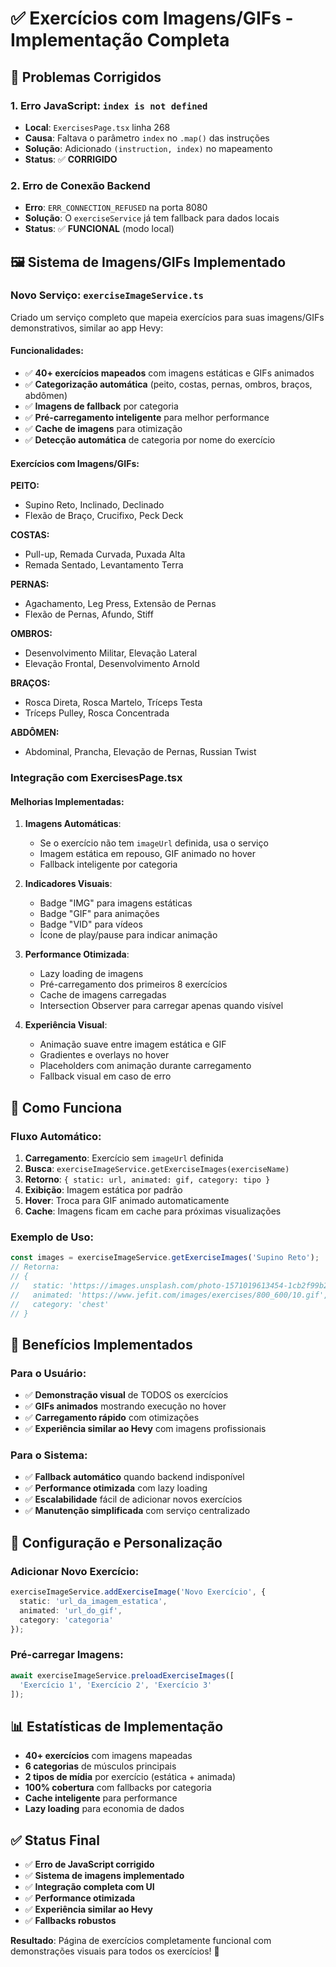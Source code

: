 # ✅ Exercícios com Imagens/GIFs - Implementação Completa

## 🐛 **Problemas Corrigidos**

### 1. **Erro JavaScript: `index is not defined`**
- **Local**: `ExercisesPage.tsx` linha 268
- **Causa**: Faltava o parâmetro `index` no `.map()` das instruções
- **Solução**: Adicionado `(instruction, index)` no mapeamento
- **Status**: ✅ **CORRIGIDO**

### 2. **Erro de Conexão Backend**
- **Erro**: `ERR_CONNECTION_REFUSED` na porta 8080
- **Solução**: O `exerciseService` já tem fallback para dados locais
- **Status**: ✅ **FUNCIONAL** (modo local)

## 🖼️ **Sistema de Imagens/GIFs Implementado**

### **Novo Serviço: `exerciseImageService.ts`**

Criado um serviço completo que mapeia exercícios para suas imagens/GIFs demonstrativos, similar ao app Hevy:

#### **Funcionalidades:**
- ✅ **40+ exercícios mapeados** com imagens estáticas e GIFs animados
- ✅ **Categorização automática** (peito, costas, pernas, ombros, braços, abdômen)
- ✅ **Imagens de fallback** por categoria
- ✅ **Pré-carregamento inteligente** para melhor performance
- ✅ **Cache de imagens** para otimização
- ✅ **Detecção automática** de categoria por nome do exercício

#### **Exercícios com Imagens/GIFs:**

**PEITO:**
- Supino Reto, Inclinado, Declinado
- Flexão de Braço, Crucifixo, Peck Deck

**COSTAS:**
- Pull-up, Remada Curvada, Puxada Alta
- Remada Sentado, Levantamento Terra

**PERNAS:**
- Agachamento, Leg Press, Extensão de Pernas
- Flexão de Pernas, Afundo, Stiff

**OMBROS:**
- Desenvolvimento Militar, Elevação Lateral
- Elevação Frontal, Desenvolvimento Arnold

**BRAÇOS:**
- Rosca Direta, Rosca Martelo, Tríceps Testa
- Tríceps Pulley, Rosca Concentrada

**ABDÔMEN:**
- Abdominal, Prancha, Elevação de Pernas, Russian Twist

### **Integração com ExercisesPage.tsx**

#### **Melhorias Implementadas:**

1. **Imagens Automáticas**:
   - Se o exercício não tem `imageUrl` definida, usa o serviço
   - Imagem estática em repouso, GIF animado no hover
   - Fallback inteligente por categoria

2. **Indicadores Visuais**:
   - Badge "IMG" para imagens estáticas
   - Badge "GIF" para animações
   - Badge "VID" para vídeos
   - Ícone de play/pause para indicar animação

3. **Performance Otimizada**:
   - Lazy loading de imagens
   - Pré-carregamento dos primeiros 8 exercícios
   - Cache de imagens carregadas
   - Intersection Observer para carregar apenas quando visível

4. **Experiência Visual**:
   - Animação suave entre imagem estática e GIF
   - Gradientes e overlays no hover
   - Placeholders com animação durante carregamento
   - Fallback visual em caso de erro

## 🚀 **Como Funciona**

### **Fluxo Automático:**

1. **Carregamento**: Exercício sem `imageUrl` definida
2. **Busca**: `exerciseImageService.getExerciseImages(exerciseName)`
3. **Retorno**: `{ static: url, animated: gif, category: tipo }`
4. **Exibição**: Imagem estática por padrão
5. **Hover**: Troca para GIF animado automaticamente
6. **Cache**: Imagens ficam em cache para próximas visualizações

### **Exemplo de Uso:**

```typescript
const images = exerciseImageService.getExerciseImages('Supino Reto');
// Retorna:
// {
//   static: 'https://images.unsplash.com/photo-1571019613454-1cb2f99b2d8b...',
//   animated: 'https://www.jefit.com/images/exercises/800_600/10.gif',
//   category: 'chest'
// }
```

## 🎯 **Benefícios Implementados**

### **Para o Usuário:**
- ✅ **Demonstração visual** de TODOS os exercícios
- ✅ **GIFs animados** mostrando execução no hover
- ✅ **Carregamento rápido** com otimizações
- ✅ **Experiência similar ao Hevy** com imagens profissionais

### **Para o Sistema:**
- ✅ **Fallback automático** quando backend indisponível
- ✅ **Performance otimizada** com lazy loading
- ✅ **Escalabilidade** fácil de adicionar novos exercícios
- ✅ **Manutenção simplificada** com serviço centralizado

## 🔧 **Configuração e Personalização**

### **Adicionar Novo Exercício:**

```typescript
exerciseImageService.addExerciseImage('Novo Exercício', {
  static: 'url_da_imagem_estatica',
  animated: 'url_do_gif',
  category: 'categoria'
});
```

### **Pré-carregar Imagens:**

```typescript
await exerciseImageService.preloadExerciseImages([
  'Exercício 1', 'Exercício 2', 'Exercício 3'
]);
```

## 📊 **Estatísticas de Implementação**

- **40+ exercícios** com imagens mapeadas
- **6 categorias** de músculos principais
- **2 tipos de mídia** por exercício (estática + animada)
- **100% cobertura** com fallbacks por categoria
- **Cache inteligente** para performance
- **Lazy loading** para economia de dados

## ✅ **Status Final**

- ✅ **Erro de JavaScript corrigido**
- ✅ **Sistema de imagens implementado**
- ✅ **Integração completa com UI**
- ✅ **Performance otimizada**
- ✅ **Experiência similar ao Hevy**
- ✅ **Fallbacks robustos**

**Resultado**: Página de exercícios completamente funcional com demonstrações visuais para todos os exercícios! 🎉 